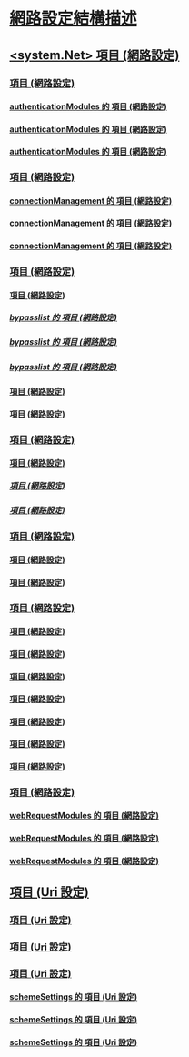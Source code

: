 # [網路設定結構描述](index.md)
## [<system.Net> 項目 (網路設定)](system-net-element-network-settings.md)
### [<authenticationModules> 項目 (網路設定)](authenticationmodules-element-network-settings.md)
#### [authenticationModules 的 <add> 項目 (網路設定)](add-element-for-authenticationmodules-network-settings.md)
#### [authenticationModules 的 <remove> 項目 (網路設定)](remove-element-for-authenticationmodules-network-settings.md)
#### [authenticationModules 的 <clear> 項目 (網路設定)](clear-element-for-authenticationmodules-network-settings.md)
### [<connectionManagement> 項目 (網路設定)](connectionmanagement-element-network-settings.md)
#### [connectionManagement 的 <add> 項目 (網路設定)](add-element-for-connectionmanagement-network-settings.md)
#### [connectionManagement 的 <clear> 項目 (網路設定)](clear-element-for-connectionmanagement-network-settings.md)
#### [connectionManagement 的 <remove> 項目 (網路設定)](remove-element-for-connectionmanagement-network-settings.md)
### [<defaultProxy> 項目 (網路設定)](defaultproxy-element-network-settings.md)
#### [<bypasslist> 項目 (網路設定)](bypasslist-element-network-settings.md)
##### [bypasslist 的 <add> 項目 (網路設定)](add-element-for-bypasslist-network-settings.md)
##### [bypasslist 的 <clear> 項目 (網路設定)](clear-element-for-bypasslist-network-settings.md)
##### [bypasslist 的 <remove> 項目 (網路設定)](remove-element-for-bypasslist-network-settings.md)
#### [<module> 項目 (網路設定)](module-element-network-settings.md)
#### [<proxy> 項目 (網路設定)](proxy-element-network-settings.md)
### [<mailSettings> 項目 (網路設定)](mailsettings-element-network-settings.md)
#### [<smtp> 項目 (網路設定)](smtp-element-network-settings.md)
##### [<specifiedPickupDirectory> 項目 (網路設定)](specifiedpickupdirectory-element-network-settings.md)
##### [<network> 項目 (網路設定)](network-element-network-settings.md)
### [<requestCaching> 項目 (網路設定)](requestcaching-element-network-settings.md)
#### [<defaultHttpCachePolicy> 項目 (網路設定)](defaulthttpcachepolicy-element-network-settings.md)
#### [<defaultFtpCachePolicy> 項目 (網路設定)](defaultftpcachepolicy-element-network-settings.md)
### [<settings> 項目 (網路設定)](settings-element-network-settings.md)
#### [<httpWebRequest> 項目 (網路設定)](httpwebrequest-element-network-settings.md)
#### [<ipv6> 項目 (網路設定)](ipv6-element-network-settings.md)
#### [<performanceCounter> 項目 (網路設定)](performancecounter-element-network-settings.md)
#### [<servicePointManager> 項目 (網路設定)](servicepointmanager-element-network-settings.md)
#### [<socket> 項目 (網路設定)](socket-element-network-settings.md)
#### [<webProxyScript> 項目 (網路設定)](webproxyscript-element-network-settings.md)
#### [<httpListener> 項目 (網路設定)](httplistener-element-network-settings.md)
### [<webRequestModules> 項目 (網路設定)](webrequestmodules-element-network-settings.md)
#### [webRequestModules 的 <add> 項目 (網路設定)](add-element-for-webrequestmodules-network-settings.md)
#### [webRequestModules 的 <remove> 項目 (網路設定)](remove-element-for-webrequestmodules-network-settings.md)
#### [webRequestModules 的 <clear> 項目 (網路設定)](clear-element-for-webrequestmodules-network-settings.md)
## [<Uri> 項目 (Uri 設定)](uri-element-uri-settings.md)
### [<idn> 項目 (Uri 設定)](idn-element-uri-settings.md)
### [<iriParsing> 項目 (Uri 設定)](iriparsing-element-uri-settings.md)
### [<schemeSettings> 項目 (Uri 設定)](schemesettings-element-uri-settings.md)
#### [schemeSettings 的 <add> 項目 (Uri 設定)](add-element-for-schemesettings-uri-settings.md)
#### [schemeSettings 的 <clear> 項目 (Uri 設定)](clear-element-for-schemesettings-uri-settings.md)
#### [schemeSettings 的 <remove> 項目 (Uri 設定)](remove-element-for-schemesettings-uri-settings.md)
